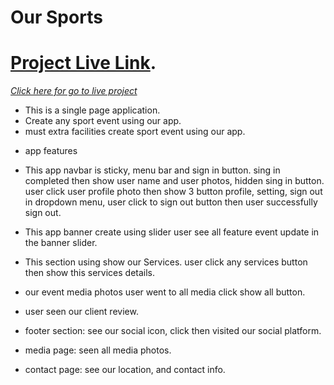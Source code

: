 # Our Sports

# **[Project Live Link](https://our-sports.web.app/)**.

*[Click here for go to live project](https://our-sports.web.app/)*
 
- This is a single page application.
- Create any sport event using our app.
- must extra facilities create sport event using our app.
* app features   
- This app navbar is sticky, menu bar and sign in button. sing in completed then show user name and user photos, hidden sing in button. user click user profile photo then show 3 button profile, setting, sign out in dropdown menu, user click to sign out button then user successfully sign out.
- This app banner create using slider user see all feature event update in the banner slider.
- This section using show our Services. user click any services button then show this services details.
- our event media photos user went to all media click show all button.
- user seen our client review.
- footer section: see our social icon, click then visited our social platform.

- media page: seen all media photos.
- contact page: see our location, and contact info.
